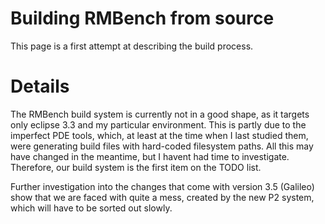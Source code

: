 # Building RMBench from source #

This page is a first attempt at describing the build process.


# Details #

The RMBench build system is currently not in a good shape, as it targets only eclipse 3.3 and my particular environment. This is partly due to the imperfect PDE tools, which, at least at the time when I last studied them, were generating build files with hard-coded filesystem paths. All this may have changed in the meantime, but I havent had time to investigate. Therefore, our build system is the first item on the TODO list.

Further investigation into the changes that come with version 3.5 (Galileo) show that we are faced with quite a mess, created by the new P2 system, which will have to be sorted out slowly.
